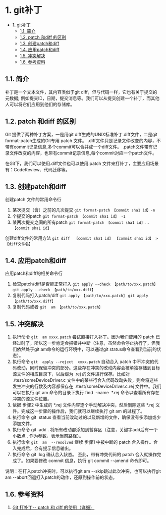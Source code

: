 # 1. git补丁

- [1. git补丁](#1-git%e8%a1%a5%e4%b8%81)
  - [1.1. 简介](#11-%e7%ae%80%e4%bb%8b)
  - [1.2. patch 和diff 的区别](#12-patch-%e5%92%8cdiff-%e7%9a%84%e5%8c%ba%e5%88%ab)
  - [1.3. 创建patch和diff](#13-%e5%88%9b%e5%bb%bapatch%e5%92%8cdiff)
  - [1.4. 应用patch和diff](#14-%e5%ba%94%e7%94%a8patch%e5%92%8cdiff)
  - [1.5. 冲突解决](#15-%e5%86%b2%e7%aa%81%e8%a7%a3%e5%86%b3)
  - [1.6. 参考资料](#16-%e5%8f%82%e8%80%83%e8%b5%84%e6%96%99)

## 1.1. 简介

补丁是一个文本文件，其内容类似于git diff，但与代码一样，它也有关于提交的元数据; 例如提交ID，日期，提交消息等。我们可以从提交创建一个补丁，而其他人可以将它们应用到他们的存储库。

## 1.2. patch 和diff 的区别

Git 提供了两种补丁方案，一是用git diff生成的UNIX标准补丁.diff文件，二是git format-patch生成的Git专用.patch 文件。
.diff文件只是记录文件改变的内容，不带有commit记录信息,多个commit可以合并成一个diff文件。
.patch文件带有记录文件改变的内容，也带有commit记录信息,每个commit对应一个patch文件。

在Git下，我们可以使用.diff文件也可以使用.patch 文件来打补丁，主要应用场景有：CodeReview、代码迁移等。

## 1.3. 创建patch和diff

创建patch 文件的常用命令行

1. 某次提交（含）之前的几次提交
   `git format-patch 【commit sha1 id】-n`
2. 个提交的patch
   `git format-patch 【commit sha1 id】 -1`
3. 某两次提交之间的所有patch
   `git format-patch 【commit sha1 id】..【commit sha1 id】`

创建diff文件的常用方法
`git diff  【commit sha1 id】 【commit sha1 id】 >  【diff文件名】`

## 1.4. 应用patch和diff

应用patch和diff的相关命令行

1. 检查patch/diff是否能正常打入
    `git apply --check 【path/to/xxx.patch】`
    `git apply --check 【path/to/xxx.diff】`
2. 复制代码打入patch/diff
    `git apply 【path/to/xxx.patch】`
    `git apply 【path/to/xxx.diff】`
3. 复制代码或者
    `git  am 【path/to/xxx.patch】`

## 1.5. 冲突解决

1. 执行命令 `git  am xxxx.patch` 尝试直接打入补丁。因为我们使用的 patch 已经过时了，所以这一步肯定会报错并中断（注意，虽然命令停止执行了，但我们依然处于git am命令的运行环境中，可以通过git status命令查看到当前的状态）。
2. 执行命令 `git  apply --reject  xxxx.patch` 自动合入 patch 中不冲突的代码改动，同时保留冲突的部分。这些存在冲突的改动内容会被单独存储到目标源文件的相应目录下，以后缀为 .rej 的文件进行保存。比如对 ./test/someDeviceDriver.c 文件中的某些行合入代码改动失败，则会将这些发生冲突的行数及内容都保存在 ./test/someDeviceDriver.c.rej 文件中。我们可以在执行 git am 命令的目录下执行 find  -name  *.rej 命令以查看所有存在冲突的源文件位置。
3. 依据 步骤2 中生成的 *.rej 文件内容逐个手动解决冲突，然后删除这些 *.rej 文件。完成这一步骤的操作后，我们就可以继续执行 git am 的过程了。
4. 执行命令 git  status 查看当前改动过的以及新增的文件，确保没有多添加或少添加文件。
5. 执行命令 git  add . 将所有改动都添加到暂存区（注意，关键字add后有一个小数点 . 作为参数，表示当前路径）。
6. 执行命令 `git  am  --resolved` 继续 步骤1 中被中断的 patch 合入操作。合入完成后，会有提示信息输出。
7. 执行命令 git  log 确认合入状态。
至此，带有冲突代码的 patch 合入就操作完成了。如果要修改 commit 信息，执行 git commit --amend 命令即可。

说明：在打入patch冲突时，可以执行git am --skip跳过此次冲突，也可以执行git am --abort回退打入patch的动作，还原到操作前的状态。

## 1.6. 参考资料

1. [Git 打补丁-- patch 和 diff 的使用（详细）](https://juejin.im/post/5b5851976fb9a04f844ad0f4)